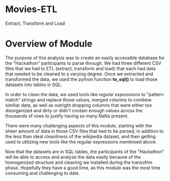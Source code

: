 # Movies-ETL
Extract, Transform and Load
# Overview of Module 

The purpose of this analysis was to create an easily accessible database for the "Hackathon" participants to parse through.   We had three different CSV files that we had to ETL (extract, transform and load) that each had data that needed to be cleaned to a varying degree.  Once we extracted and transformed the data, we used the python function **to_sql()** to load those datasets into tables in SQL. 

In order to clean the data, we used tools like *regular expressions* to "pattern match" strings and replace those values, merged columns to combine similiar data, as well as outright dropping columns that were either too disorganized and dirty or didn't contain enough values across the thousands of rows to justify having so many NaNs present.  

There were many challenging aspects of this module, starting with the sheer amount of data in those CSV files that had to be parsed, in addition to the less than ideal cleanliness of the wikipedia dataset, and then getting used to utilizing new tools like the regular expressions mentinoed above.

Now that the datasets are in SQL tables, the participants of the "Hackathon" will be able to access and analyze the data easily because of the homogenized structure and cleaning we installed during the transofrm phase.  Hopefully they have a good time, as this module was the most time consuming and challenging to date.
